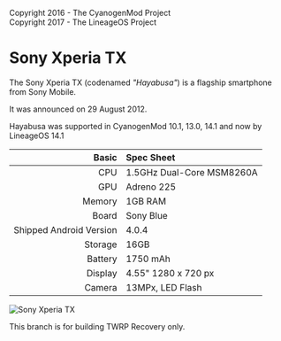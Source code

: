 Copyright 2016 - The CyanogenMod Project  
Copyright 2017 - The LineageOS Project  

Sony Xperia TX
==============

The Sony Xperia TX (codenamed _"Hayabusa"_) is a flagship smartphone from Sony Mobile.

It was announced on 29 August 2012.

Hayabusa was supported in CyanogenMod 10.1, 13.0, 14.1 and now by LineageOS 14.1

Basic   | Spec Sheet
-------:|:-------------------------
CPU     | 1.5GHz Dual-Core MSM8260A
GPU     | Adreno 225
Memory  | 1GB RAM
Board   | Sony Blue
Shipped Android Version | 4.0.4
Storage | 16GB
Battery | 1750 mAh
Display | 4.55" 1280 x 720 px
Camera  | 13MPx, LED Flash

![Sony Xperia TX](http://cdn2.gsmarena.com/vv/pics/sony/sony-xperia-tx.jpg "Sony Xperia TX in black")

This branch is for building TWRP Recovery only.
